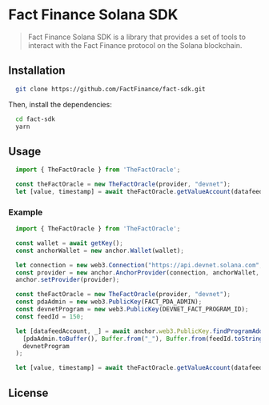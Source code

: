 # Fact Finance Solana SDK

> Fact Finance Solana SDK is a library that provides a set of tools to interact with the Fact Finance protocol on the Solana blockchain.

## Installation

```bash
  git clone https://github.com/FactFinance/fact-sdk.git
```

Then, install the dependencies:

```bash
  cd fact-sdk
  yarn
```

## Usage

```typescript
  import { TheFactOracle } from 'TheFactOracle';

  const theFactOracle = new TheFactOracle(provider, "devnet");
  let [value, timestamp] = await theFactOracle.getValueAccount(datafeedAccount);
```

### Example

```typescript
  import { TheFactOracle } from 'TheFactOracle';

  const wallet = await getKey();
  const anchorWallet = new anchor.Wallet(wallet);

  let connection = new web3.Connection("https://api.devnet.solana.com", "confirmed");
  const provider = new anchor.AnchorProvider(connection, anchorWallet, {})
  anchor.setProvider(provider);

  const theFactOracle = new TheFactOracle(provider, "devnet");
  const pdaAdmin = new web3.PublicKey(FACT_PDA_ADMIN);
  const devnetProgram = new web3.PublicKey(DEVNET_FACT_PROGRAM_ID);
  const feedId = 150;

  let [datafeedAccount, _] = await anchor.web3.PublicKey.findProgramAddress(
    [pdaAdmin.toBuffer(), Buffer.from("_"), Buffer.from(feedId.toString())], 
    devnetProgram
  );

  let [value, timestamp] = await theFactOracle.getValueAccount(datafeedAccount);

```

## License

